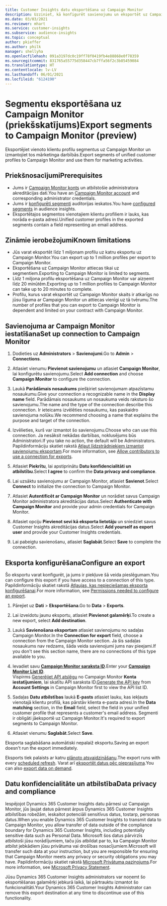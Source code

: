 ```yaml
---
title: Customer Insights datu eksportēšana uz Campaign Monitor
description: Uzziniet, kā konfigurēt savienojumu un eksportēt uz Campaign Monitor.
ms.date: 03/03/2021
ms.reviewer: mhart
ms.service: customer-insights
ms.subservice: audience-insights
ms.topic: conceptual
author: pkieffer
ms.author: philk
manager: shellyha
ms.openlocfilehash: 091a3197dc0c19ff78f0419fb4e88868e0f78359
ms.sourcegitcommit: 831765a55775d358447cb7ffa56f2c3b85459084
ms.translationtype: HT
ms.contentlocale: lv-LV
ms.lasthandoff: 06/01/2021
ms.locfileid: "6124190"
---
```

# <a name="export-segments-to-campaign-monitor-preview"></a><span data-ttu-id="de02b-103">Segmentu eksportēšana uz Campaign Monitor (priekšskatījums)</span><span class="sxs-lookup"><span data-stu-id="de02b-103">Export segments to Campaign Monitor (preview)</span></span>

<span data-ttu-id="de02b-104">Eksportējiet vienoto klientu profilu segmentus uz Campaign Monitor un izmantojiet tos mārketinga darbībās.</span><span class="sxs-lookup"><span data-stu-id="de02b-104">Export segments of unified customer profiles to Campaign Monitor and use them for marketing activities.</span></span>

## <a name="prerequisites"></a><span data-ttu-id="de02b-105">Priekšnosacījumi</span><span class="sxs-lookup"><span data-stu-id="de02b-105">Prerequisites</span></span>

-   <span data-ttu-id="de02b-106">Jums ir [Campaign Monitor konts](https://www.campaignmonitor.com/) un atbilstošie administratora akreditācijas dati.</span><span class="sxs-lookup"><span data-stu-id="de02b-106">You have an [Campaign Monitor account](https://www.campaignmonitor.com/) and corresponding administrator credentials.</span></span>
-   <span data-ttu-id="de02b-107">Jums ir [konfigurēti segmenti](segments.md) auditorijas ieskatos.</span><span class="sxs-lookup"><span data-stu-id="de02b-107">You have [configured segments](segments.md) in audience insights.</span></span>
-   <span data-ttu-id="de02b-108">Eksportētajos segmentos vienotajiem klientu profiliem ir lauks, kas norāda e-pasta adresi.</span><span class="sxs-lookup"><span data-stu-id="de02b-108">Unified customer profiles in the exported segments contain a field representing an email address.</span></span>

## <a name="known-limitations"></a><span data-ttu-id="de02b-109">Zināmie ierobežojumi</span><span class="sxs-lookup"><span data-stu-id="de02b-109">Known limitations</span></span>

- <span data-ttu-id="de02b-110">Jūs varat eksportēt līdz 1 miljonam profilu uz katru eksportu uz Campaign Monitor.</span><span class="sxs-lookup"><span data-stu-id="de02b-110">You can export up to 1 million profiles per export to Campaign Monitor.</span></span>
- <span data-ttu-id="de02b-111">Eksportēšana uz Campaign Monitor attiecas tikai uz segmentiem.</span><span class="sxs-lookup"><span data-stu-id="de02b-111">Exporting to Campaign Monitor is limited to segments.</span></span>
- <span data-ttu-id="de02b-112">Līdz 1 miljona profilu eksportēšana uz Campaign Monitor var aizņemt līdz 20 minūtēm.</span><span class="sxs-lookup"><span data-stu-id="de02b-112">Exporting up to 1 million profiles to Campaign Monitor can take up to 20 minutes to complete.</span></span> 
- <span data-ttu-id="de02b-113">Profilu, kurus varat eksportēt uz Campaign Monitor skaits ir atkarīgs no jūsu līguma ar Campaign Monitor un attiecas vienīgi uz tā tvērumu.</span><span class="sxs-lookup"><span data-stu-id="de02b-113">The number of profiles that you can export to Campaign Monitor is dependent and limited on your contract with Campaign Monitor.</span></span>

## <a name="set-up-connection-to-campaign-monitor"></a><span data-ttu-id="de02b-114">Savienojuma ar Campaign Monitor iestatīšana</span><span class="sxs-lookup"><span data-stu-id="de02b-114">Set up connection to Campaign Monitor</span></span>

1. <span data-ttu-id="de02b-115">Dodieties uz **Administrators** > **Savienojumi**.</span><span class="sxs-lookup"><span data-stu-id="de02b-115">Go to **Admin** > **Connections**.</span></span>

1. <span data-ttu-id="de02b-116">Atlasiet vienumu **Pievienot savienojumu** un atlasiet **Campaign Monitor**, lai konfigurētu savienojumu.</span><span class="sxs-lookup"><span data-stu-id="de02b-116">Select **Add connection** and choose **Campaign Monitor** to configure the connection.</span></span>

1. <span data-ttu-id="de02b-117">Laukā **Parādāmais nosaukums** piešķiriet savienojumam atpazīstamu nosaukumu.</span><span class="sxs-lookup"><span data-stu-id="de02b-117">Give your connection a recognizable name in the **Display name** field.</span></span> <span data-ttu-id="de02b-118">Parādāmais nosaukums un nosaukuma veids raksturo šo savienojumu.</span><span class="sxs-lookup"><span data-stu-id="de02b-118">The name and the type of the connection describe this connection.</span></span> <span data-ttu-id="de02b-119">Ir ieteicams izvēlēties nosaukumu, kas paskaidro savienojuma nolūku.</span><span class="sxs-lookup"><span data-stu-id="de02b-119">We recommend choosing a name that explains the purpose and target of the connection.</span></span>

1. <span data-ttu-id="de02b-120">Izvēlieties, kurš var izmantot šo savienojumu.</span><span class="sxs-lookup"><span data-stu-id="de02b-120">Choose who can use this connection.</span></span> <span data-ttu-id="de02b-121">Ja nesāksit nekādas darbības, noklusējums būs Administratori.</span><span class="sxs-lookup"><span data-stu-id="de02b-121">If you take no action, the default will be Administrators.</span></span> <span data-ttu-id="de02b-122">Papildinformāciju skatiet rakstā [Atļaut līdzstrādniekiem izmantot savienojumu eksportam](connections.md#allow-contributors-to-use-a-connection-for-exports).</span><span class="sxs-lookup"><span data-stu-id="de02b-122">For more information, see [Allow contributors to use a connection for exports](connections.md#allow-contributors-to-use-a-connection-for-exports).</span></span>

1. <span data-ttu-id="de02b-123">Atlasiet **Piekrītu**, lai apstiprinātu **Datu konfidencialitāti un atbilstību**.</span><span class="sxs-lookup"><span data-stu-id="de02b-123">Select **I agree** to confirm the **Data privacy and compliance**.</span></span>

1. <span data-ttu-id="de02b-124">Lai uzsāktu savienojumu ar Campaign Monitor, atlasiet **Savienot**.</span><span class="sxs-lookup"><span data-stu-id="de02b-124">Select **Connect** to initialize the connection to Campaign Monitor.</span></span>

1. <span data-ttu-id="de02b-125">Atlasiet **Autentificēt ar Campaign Monitor** un norādiet savus Campaign Monitor administratora akreditācijas datus.</span><span class="sxs-lookup"><span data-stu-id="de02b-125">Select **Authenticate with Campaign Monitor** and provide your admin credentials for Campaign Monitor.</span></span>

1. <span data-ttu-id="de02b-126">Atlasiet opciju **Pievienot sevi kā eksporta lietotāju** un sniedziet savus Customer Insights akreditācijas datus.</span><span class="sxs-lookup"><span data-stu-id="de02b-126">Select **Add yourself as export user** and provide your Customer Insights credentials.</span></span>

1. <span data-ttu-id="de02b-127">Lai pabeigtu savienošanu, atlasiet **Saglabāt**.</span><span class="sxs-lookup"><span data-stu-id="de02b-127">Select **Save** to complete the connection.</span></span>

## <a name="configure-an-export"></a><span data-ttu-id="de02b-128">Eksporta konfigurēšana</span><span class="sxs-lookup"><span data-stu-id="de02b-128">Configure an export</span></span>

<span data-ttu-id="de02b-129">Šo eksportu varat konfigurēt, ja jums ir piekļuve šā veida pieslēgumam.</span><span class="sxs-lookup"><span data-stu-id="de02b-129">You can configure this export if you have access to a connection of this type.</span></span> <span data-ttu-id="de02b-130">Papildinformāciju skatiet rakstā [Atļaujas, kas nepieciešamas eksporta konfigurēšanai](export-destinations.md#set-up-a-new-export).</span><span class="sxs-lookup"><span data-stu-id="de02b-130">For more information, see [Permissions needed to configure an export](export-destinations.md#set-up-a-new-export).</span></span>

1. <span data-ttu-id="de02b-131">Pārejiet uz **Dati** > **Eksportēšana**.</span><span class="sxs-lookup"><span data-stu-id="de02b-131">Go to **Data** > **Exports**.</span></span>

1. <span data-ttu-id="de02b-132">Lai izveidotu jaunu eksportu, atlasiet **Pievienot galamērķi**.</span><span class="sxs-lookup"><span data-stu-id="de02b-132">To create a new export, select **Add destination**.</span></span>

1. <span data-ttu-id="de02b-133">Laukā **Savienošana eksportam** atlasiet savienojumu no sadaļas Campaign Monitor.</span><span class="sxs-lookup"><span data-stu-id="de02b-133">In the **Connection for export** field, choose a connection from the Campaign Monitor section.</span></span> <span data-ttu-id="de02b-134">Ja šis sadaļas nosaukums nav redzams, šāda veida savienojumi jums nav pieejami.</span><span class="sxs-lookup"><span data-stu-id="de02b-134">If you don't see this section name, there are no connections of this type available to you.</span></span>

1. <span data-ttu-id="de02b-135">Ievadiet savu [**Campaign Monitor saraksta ID**](https://www.campaignmonitor.com/api/getting-started/#your-list-id).</span><span class="sxs-lookup"><span data-stu-id="de02b-135">Enter your [**Campaign Monitor List ID**](https://www.campaignmonitor.com/api/getting-started/#your-list-id).</span></span>    
   <span data-ttu-id="de02b-136">Vispirms [Ģenerējiet API atslēgu](https://www.campaignmonitor.com/api/getting-started/) no Campaign Monitor **Konta iestatījumiem**, lai skatītu API saraksta ID.</span><span class="sxs-lookup"><span data-stu-id="de02b-136">[Generate the API key](https://www.campaignmonitor.com/api/getting-started/) from **Account Settings** in Campaign Monitor first to view the API list ID.</span></span>  

3. <span data-ttu-id="de02b-137">Sadaļas **Datu atbilstības** laukā **E-pasts** atlasiet lauku, kas iekļauts vienotajā klientu profilā, kas pārstāv klienta e-pasta adresi.</span><span class="sxs-lookup"><span data-stu-id="de02b-137">In the **Data matching** section, in the **Email** field, select the field in your unified customer profile that represents a customer's email address.</span></span> <span data-ttu-id="de02b-138">Segmenti ir obligāti jāeksportē uz Campaign Monitor.</span><span class="sxs-lookup"><span data-stu-id="de02b-138">It's required to export segments to Campaign Monitor.</span></span>

1. <span data-ttu-id="de02b-139">Atlasiet vienumu **Saglabāt**.</span><span class="sxs-lookup"><span data-stu-id="de02b-139">Select **Save**.</span></span>

<span data-ttu-id="de02b-140">Eksporta saglabāšana automātiski nepalaiž eksportu.</span><span class="sxs-lookup"><span data-stu-id="de02b-140">Saving an export doesn't run the export immediately.</span></span>

<span data-ttu-id="de02b-141">Eksports tiek palaists ar katru [plānoto atsvaidzināšanu](system.md#schedule-tab).</span><span class="sxs-lookup"><span data-stu-id="de02b-141">The export runs with every [scheduled refresh](system.md#schedule-tab).</span></span> <span data-ttu-id="de02b-142">Varat arī [eksportēt datus pēc pieprasījuma](export-destinations.md#run-exports-on-demand).</span><span class="sxs-lookup"><span data-stu-id="de02b-142">You can also [export data on demand](export-destinations.md#run-exports-on-demand).</span></span> 


## <a name="data-privacy-and-compliance"></a><span data-ttu-id="de02b-143">Datu konfidencialitāte un atbilstība</span><span class="sxs-lookup"><span data-stu-id="de02b-143">Data privacy and compliance</span></span>

<span data-ttu-id="de02b-144">Iespējojot Dynamics 365 Customer Insights datu pārnesi uz Campaign Monitor, jūs ļaujat datus pārnest ārpus Dynamics 365 Customer Insights atbilstības robežām, ieskaitot potenciāli sensitīvus datus, tostarp, personas datus.</span><span class="sxs-lookup"><span data-stu-id="de02b-144">When you enable Dynamics 365 Customer Insights to transmit data to Campaign Monitor, you allow transfer of data outside of the compliance boundary for Dynamics 365 Customer Insights, including potentially sensitive data such as Personal Data.</span></span> <span data-ttu-id="de02b-145">Microsoft šos datus pārvirzīs atbilstoši jūsu norādījumiem, taču jūs atbildat par to, ka Campaign Monitor atbilst jebkādiem jūsu privātuma vai drošības nosacījumiem.</span><span class="sxs-lookup"><span data-stu-id="de02b-145">Microsoft will transfer such data at your instruction, but you are responsible for ensuring that Campaign Monitor meets any privacy or security obligations you may have.</span></span> <span data-ttu-id="de02b-146">Papildinformāciju skatiet rakstā [Microsoft Privātuma paziņojums](https://go.microsoft.com/fwlink/?linkid=396732).</span><span class="sxs-lookup"><span data-stu-id="de02b-146">For more information, see [Microsoft Privacy Statement](https://go.microsoft.com/fwlink/?linkid=396732).</span></span>

<span data-ttu-id="de02b-147">Jūsu Dynamics 365 Customer Insights administrators var noņemt šo eksportēšanas galamērķi jebkurā laikā, lai pārtrauktu izmantot šo funkcionalitāti.</span><span class="sxs-lookup"><span data-stu-id="de02b-147">Your Dynamics 365 Customer Insights Administrator can remove this export destination at any time to discontinue use of this functionality.</span></span>
